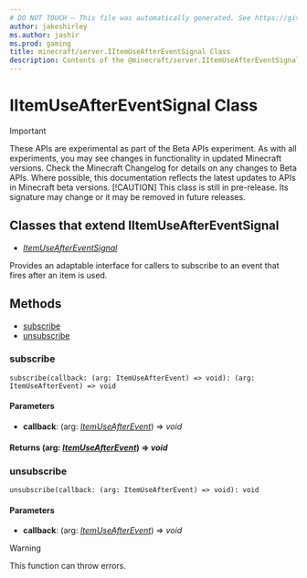 ```yaml
---
# DO NOT TOUCH — This file was automatically generated. See https://github.com/mojang/minecraftapidocsgenerator to modify descriptions, examples, etc.
author: jakeshirley
ms.author: jashir
ms.prod: gaming
title: minecraft/server.IItemUseAfterEventSignal Class
description: Contents of the @minecraft/server.IItemUseAfterEventSignal class.
---
```

# IItemUseAfterEventSignal Class
>[!IMPORTANT]
>These APIs are experimental as part of the Beta APIs experiment. As with all experiments, you may see changes in functionality in updated Minecraft versions. Check the Minecraft Changelog for details on any changes to Beta APIs. Where possible, this documentation reflects the latest updates to APIs in Minecraft beta versions.
> [!CAUTION]
> This class is still in pre-release.  Its signature may change or it may be removed in future releases.

## Classes that extend IItemUseAfterEventSignal
- [*ItemUseAfterEventSignal*](ItemUseAfterEventSignal.md)

Provides an adaptable interface for callers to subscribe to an event that fires after an item is used.

## Methods
- [subscribe](#subscribe)
- [unsubscribe](#unsubscribe)

### **subscribe**
`
subscribe(callback: (arg: ItemUseAfterEvent) => void): (arg: ItemUseAfterEvent) => void
`

#### **Parameters**
- **callback**: (arg: [*ItemUseAfterEvent*](ItemUseAfterEvent.md)) => *void*

#### **Returns** (arg: [*ItemUseAfterEvent*](ItemUseAfterEvent.md)) => *void*

### **unsubscribe**
`
unsubscribe(callback: (arg: ItemUseAfterEvent) => void): void
`

#### **Parameters**
- **callback**: (arg: [*ItemUseAfterEvent*](ItemUseAfterEvent.md)) => *void*

> [!WARNING]
> This function can throw errors.
